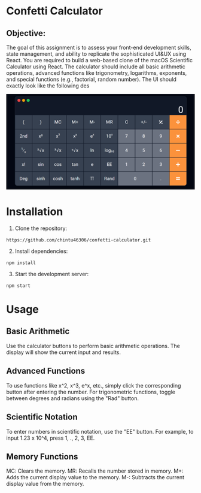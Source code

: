 # Confetti Calculator

## Objective:

The goal of this assignment is to assess your front-end development skills, state management, and
ability to replicate the sophisticated UI&UX using React.
You are required to build a web-based clone of the macOS Scientific Calculator using React. The
calculator should include all basic arithmetic operations, advanced functions like trigonometry,
logarithms, exponents, and special functions (e.g., factorial, random number). The UI should exactly look
like the following des

![alt text](image-1.png)

# Installation
1. Clone the repository:

```
https://github.com/chintu46306/confetti-calculator.git      

```

2. Install dependencies:

```
npm install

```

3. Start the development server:

```
npm start

```

# Usage
## Basic Arithmetic
Use the calculator buttons to perform basic arithmetic operations. The display will show the current input and results.

## Advanced Functions
To use functions like x^2, x^3, e^x, etc., simply click the corresponding button after entering the number.
For trigonometric functions, toggle between degrees and radians using the "Rad" button.

## Scientific Notation
To enter numbers in scientific notation, use the "EE" button. For example, to input 1.23 x 10^4, press 1, ., 2, 3, EE.

## Memory Functions
MC: Clears the memory.
MR: Recalls the number stored in memory.
M+: Adds the current display value to the memory.
M-: Subtracts the current display value from the memory.